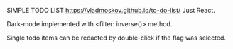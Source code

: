 SIMPLE TODO LIST
https://vladmoskov.github.io/to-do-list/
Just React. 

Dark-mode implemented with <filter: inverse()> method. 

Single todo items can be redacted by double-click if the flag was selected. 

